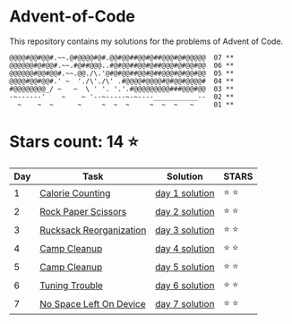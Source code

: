 # Advent-of-Code
This repository contains my solutions for the problems of Advent of Code.

```
@@@@#@@#@@#.~~.@#@@@@#@#.@@#@@##@@#@##@@@#@#@@@@@  07 **
@@@@@@#@#@@#.~~.#@##@@@..#@#@@##@@#@##@@@#@#@@#@@  06 **
@@@@@@#@@#@@#.~~.@@./\.'@#@#@@##@@#@##@@@#@#@@#@@  05 **
@@@@#@@#@@#.' ~  './\'./\' .#@@@@#@@@@#@#@@#@@@@#  04 **
#@@@@@@@@_/ ~   ~  \ ' '. '.'.#@@@@@@@@@###@@@#@@  03 **
-~------'    ~    ~ '--~-----~-~----___________--  02 **
  ~    ~  ~      ~     ~  ~  ~     ~  ~  ~   ~     01 **

```

# Stars count: 14 :star:

Day | Task | Solution | STARS |
------------ | ------------ | ------------- | ------------- |
1 |[Calorie Counting](./day-01) |[day 1 solution](./day-01/Program.cs) | :star: :star: |
2 |[Rock Paper Scissors](./day-02) |[day 2 solution](./day-02/Program.cs) | :star: :star: |
3 |[Rucksack Reorganization](./day-03) |[day 3 solution](./day-03/Program.cs) | :star: :star: |
4 |[Camp Cleanup](./day-04) |[day 4 solution](./day-04/Program.cs) | :star: :star: |
5 |[Camp Cleanup](./day-05) |[day 5 solution](./day-05/Program.cs) | :star: :star: |
6 |[Tuning Trouble](./day-06) |[day 6 solution](./day-06/Program.cs) | :star: :star: |
7 |[No Space Left On Device](./day-07) |[day 7 solution](./day-07/Program.cs) | :star: :star: |